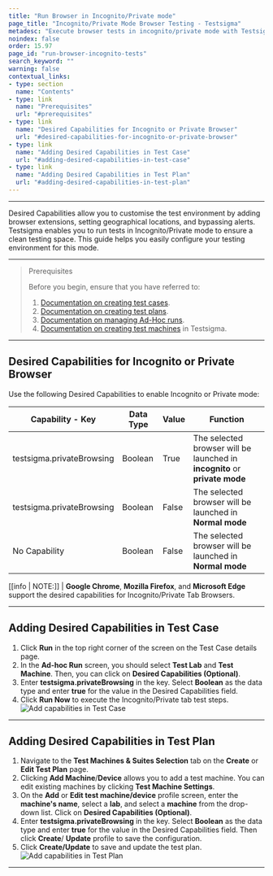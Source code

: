 ```yaml
---
title: "Run Browser in Incognito/Private mode"
page_title: "Incognito/Private Mode Browser Testing - Testsigma"
metadesc: "Execute browser tests in incognito/private mode with Testsigma for secure and confidential testing environments, safeguarding your web application's privacy."
noindex: false
order: 15.97
page_id: "run-browser-incognito-tests"
search_keyword: ""
warning: false
contextual_links:
- type: section
  name: "Contents"
- type: link
  name: "Prerequisites"
  url: "#prerequisites"
- type: link
  name: "Desired Capabilities for Incognito or Private Browser"
  url: "#desired-capabilities-for-incognito-or-private-browser"  
- type: link
  name: "Adding Desired Capabilities in Test Case"
  url: "#adding-desired-capabilities-in-test-case"
- type: link
  name: "Adding Desired Capabilities in Test Plan"
  url: "#adding-desired-capabilities-in-test-plan"
---
```


---
Desired Capabilities allow you to customise the test environment by adding browser extensions, setting geographical locations, and bypassing alerts. Testsigma enables you to run tests in Incognito/Private mode to ensure a clean testing space. This guide helps you easily configure your testing environment for this mode.

---

> <p id="prerequisites">Prerequisites</p>
>
> Before you begin, ensure that you have referred to:
> 1. [Documentation on creating test cases](https://testsigma.com/docs/test-cases/manage/add-edit-delete/#create-test-case).
> 2. [Documentation on creating test plans](https://testsigma.com/docs/test-management/test-plans/overview/).
> 3. [Documentation on managing Ad-Hoc runs](https://testsigma.com/docs/runs/adhoc-runs/).
> 4. [Documentation on creating test machines](https://testsigma.com/docs/test-management/test-plans/manage-test-machines/) in Testsigma.

---

## **Desired Capabilities for Incognito or Private Browser**

Use the following Desired Capabilities to enable Incognito or Private mode:

|Capability - Key|Data Type|Value|Function|
|---|---|---|---|
|testsigma.privateBrowsing|Boolean|True|The selected browser will be launched in **incognito** or **private mode**|
|testsigma.privateBrowsing|Boolean|False|The selected browser will be launched in **Normal mode**|
|No Capability|Boolean|False|The selected browser will be launched in **Normal mode**| 

[[info | NOTE:]]
| **Google Chrome**, **Mozilla Firefox**, and **Microsoft Edge** support the desired capabilities for Incognito/Private Tab Browsers.

---

## **Adding Desired Capabilities in Test Case**

1. Click **Run** in the top right corner of the screen on the Test Case details page.
2. In the **Ad-hoc Run** screen, you should select **Test Lab** and **Test Machine**. Then, you can click on **Desired Capabilities (Optional)**.
3. Enter **testsigma.privateBrowsing** in the key. Select **Boolean** as the data type and enter **true** for the value in the Desired Capabilities field.
4. Click **Run Now** to execute the Incognito/Private tab test steps. ![Add capabilities in Test Case](https://s3.amazonaws.com/static-docs.testsigma.com/new_images/projects/applications/adding_ic_testcase.gif)

---

## **Adding Desired Capabilities in Test Plan**

1. Navigate to the **Test Machines & Suites Selection** tab on the **Create** or **Edit Test Plan** page.
2. Clicking **Add Machine**/**Device** allows you to add a test machine. You can edit existing machines by clicking **Test Machine Settings**.
3. On the **Add** or **Edit test machine/device** profile screen, enter the **machine's name**, select a **lab**, and select a **machine** from the drop-down list. Click on **Desired Capabilities (Optional)**.
4. Enter **testsigma.privateBrowsing** in the key. Select **Boolean** as the data type and enter **true** for the value in the Desired Capabilities field. Then click **Create**/ **Update** profile to save the configuration.
5. Click **Create/Update** to save and update the test plan. ![Add capabilities in Test Plan](https://s3.amazonaws.com/static-docs.testsigma.com/new_images/projects/applications/adding_ic_testplan.gif)

---
